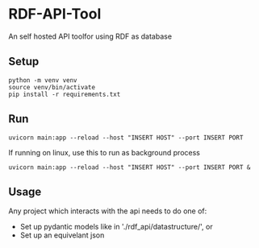 # RDF-API-Tool
An self hosted API toolfor using RDF as database

## Setup
```
python -m venv venv
source venv/bin/activate
pip install -r requirements.txt
```

## Run

```
uvicorn main:app --reload --host "INSERT HOST" --port INSERT PORT
```
If running on linux, use this to run as background process
```
uvicorn main:app --reload --host "INSERT HOST" --port INSERT PORT &
```

## Usage
Any project which interacts with the api needs to do one of:
- Set up pydantic models like in './rdf_api/datastructure/', or
- Set up an equivelant json







